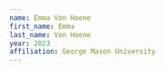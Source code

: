 ```yaml
---
name: Emma Von Hoene
first_name: Emma
last_name: Von Hoene
year: 2023
affiliation: George Mason University
---
```


